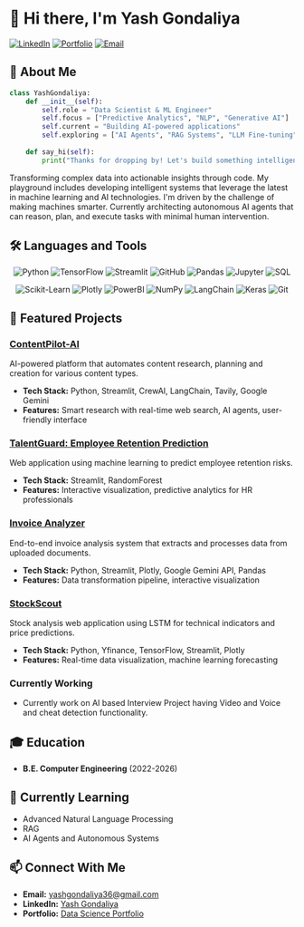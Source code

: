 # 👋 Hi there, I'm Yash Gondaliya

[![LinkedIn](https://img.shields.io/badge/LinkedIn-0077B5?style=for-the-badge&logo=linkedin&logoColor=white)](https://www.linkedin.com/in/yash-gondaliya-02427a260/)
[![Portfolio](https://img.shields.io/badge/Portfolio-FF7139?style=for-the-badge&logo=firefox-browser&logoColor=white)](http://datascienceportfol.io/yashgondaliya)
[![Email](https://img.shields.io/badge/Email-D14836?style=for-the-badge&logo=gmail&logoColor=white)](mailto:yashgondaliya36@gmail.com)

## 💫 About Me

```python
class YashGondaliya:
    def __init__(self):
        self.role = "Data Scientist & ML Engineer"
        self.focus = ["Predictive Analytics", "NLP", "Generative AI"]
        self.current = "Building AI-powered applications"
        self.exploring = ["AI Agents", "RAG Systems", "LLM Fine-tuning"]
        
    def say_hi(self):
        print("Thanks for dropping by! Let's build something intelligent together.")
```

Transforming complex data into actionable insights through code. My playground includes developing intelligent systems that leverage the latest in machine learning and AI technologies. I'm driven by the challenge of making machines smarter. Currently architecting autonomous AI agents that can reason, plan, and execute tasks with minimal human intervention.

## 🛠️ Languages and Tools

<div align="center">
  
  ![Python](https://img.shields.io/badge/Python-3776AB?style=for-the-badge&logo=python&logoColor=white)
  ![TensorFlow](https://img.shields.io/badge/TensorFlow-FF6F00?style=for-the-badge&logo=tensorflow&logoColor=white)
  ![Streamlit](https://img.shields.io/badge/Streamlit-FF4B4B?style=for-the-badge&logo=Streamlit&logoColor=white)
  ![GitHub](https://img.shields.io/badge/GitHub-100000?style=for-the-badge&logo=github&logoColor=white)
  ![Pandas](https://img.shields.io/badge/Pandas-150458?style=for-the-badge&logo=pandas&logoColor=white)
  ![Jupyter](https://img.shields.io/badge/Jupyter-F37626?style=for-the-badge&logo=jupyter&logoColor=white)
  ![SQL](https://img.shields.io/badge/SQL-4479A1?style=for-the-badge&logo=mysql&logoColor=white)  
</div>

<div align="center">
  
  ![Scikit-Learn](https://img.shields.io/badge/scikit_learn-F7931E?style=for-the-badge&logo=scikit-learn&logoColor=white)
  ![Plotly](https://img.shields.io/badge/Plotly-239120?style=for-the-badge&logo=plotly&logoColor=white)
  ![PowerBI](https://img.shields.io/badge/PowerBI-F2C811?style=for-the-badge&logo=power-bi&logoColor=black)
  ![NumPy](https://img.shields.io/badge/NumPy-013243?style=for-the-badge&logo=numpy&logoColor=white)
  ![LangChain](https://img.shields.io/badge/LangChain-121212?style=for-the-badge&logo=chainlink&logoColor=white)
  ![Keras](https://img.shields.io/badge/Keras-D00000?style=for-the-badge&logo=keras&logoColor=white)
  ![Git](https://img.shields.io/badge/Git-F05032?style=for-the-badge&logo=git&logoColor=white)
  
</div>

## 🚀 Featured Projects

### [ContentPilot-AI](https://github.com/YashGondaliya36/ContentPilot-AI)
AI-powered platform that automates content research, planning and creation for various content types.
- **Tech Stack:** Python, Streamlit, CrewAI, LangChain, Tavily, Google Gemini
- **Features:** Smart research with real-time web search, AI agents, user-friendly interface

### [TalentGuard: Employee Retention Prediction](https://github.com/YashGondaliya36/TalentGuard)
Web application using machine learning to predict employee retention risks.
- **Tech Stack:** Streamlit, RandomForest
- **Features:** Interactive visualization, predictive analytics for HR professionals

### [Invoice Analyzer](https://github.com/YashGondaliya36/Invoice-Analyzer)
End-to-end invoice analysis system that extracts and processes data from uploaded documents.
- **Tech Stack:** Python, Streamlit, Plotly, Google Gemini API, Pandas
- **Features:** Data transformation pipeline, interactive visualization

### [StockScout](https://github.com/YashGondaliya36/StockScout)
Stock analysis web application using LSTM for technical indicators and price predictions.
- **Tech Stack:** Python, Yfinance, TensorFlow, Streamlit, Plotly
- **Features:** Real-time data visualization, machine learning forecasting

### Currently Working
- Currently work on AI based Interview Project 
    having Video and Voice and cheat detection functionality.

## 🎓 Education
- **B.E. Computer Engineering** (2022-2026) 

## 🌱 Currently Learning
- Advanced Natural Language Processing
- RAG
- AI Agents and Autonomous Systems

## 📫 Connect With Me
- **Email:** yashgondaliya36@gmail.com
- **LinkedIn:** [Yash Gondaliya](https://www.linkedin.com/in/yash-gondaliya-02427a260/)
- **Portfolio:** [Data Science Portfolio](http://datascienceportfol.io/yashgondaliya)
